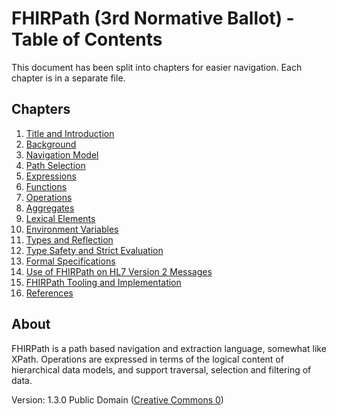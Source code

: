 # FHIRPath (3rd Normative Ballot) - Table of Contents

This document has been split into chapters for easier navigation. Each chapter is in a separate file.

## Chapters

1. [Title and Introduction](§01-title-and-introduction.md)
2. [Background](§02-background.md)
3. [Navigation Model](§03-navigation-model.md)
4. [Path Selection](§04-path-selection.md)
5. [Expressions](§05-expressions.md)
6. [Functions](§06-functions.md)
7. [Operations](§07-operations.md)
8. [Aggregates](§08-aggregates.md)
9. [Lexical Elements](§09-lexical-elements.md)
10. [Environment Variables](§10-environment-variables.md)
11. [Types and Reflection](§11-types-and-reflection.md)
12. [Type Safety and Strict Evaluation](§12-type-safety-and-strict-evaluation.md)
13. [Formal Specifications](§13-formal-specifications.md)
14. [Use of FHIRPath on HL7 Version 2 Messages](§14-use-of-fhirpath-on-hl7-version-2-messages.md)
15. [FHIRPath Tooling and Implementation](§15-fhirpath-tooling-and-implementation.md)
16. [References](§16-references.md)

## About

FHIRPath is a path based navigation and extraction language, somewhat like XPath. Operations are expressed in terms of the logical content of hierarchical data models, and support traversal, selection and filtering of data.

Version: 1.3.0 Public Domain ([Creative Commons 0](http://creativecommons.org/publicdomain/zero/1.0/))